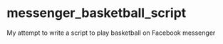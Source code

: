 # messenger_basketball_script
My attempt to write a script to play basketball on Facebook messenger
